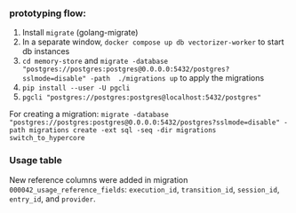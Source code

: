 ### prototyping flow:

1. Install `migrate` (golang-migrate)
2. In a separate window, `docker compose up db vectorizer-worker` to start db instances
3. `cd memory-store` and `migrate -database "postgres://postgres:postgres@0.0.0.0:5432/postgres?sslmode=disable" -path  ./migrations up` to apply the migrations
4. `pip install --user -U pgcli`
5. `pgcli "postgres://postgres:postgres@localhost:5432/postgres"`

For creating a migration:
`migrate -database "postgres://postgres:postgres@0.0.0.0:5432/postgres?sslmode=disable" -path migrations create -ext sql -seq -dir migrations switch_to_hypercore`

### Usage table
New reference columns were added in migration `000042_usage_reference_fields`:
`execution_id`, `transition_id`, `session_id`, `entry_id`, and `provider`.
